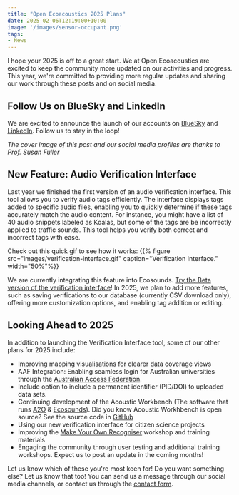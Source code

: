 ```yaml
---
title: "Open Ecoacoustics 2025 Plans"
date: 2025-02-06T12:19:00+10:00
image: '/images/sensor-occupant.png'
tags:
- News
---
```

I hope your 2025 is off to a great start. We at Open Ecoacoustics are excited to keep the community more updated on our activities and progress. This year, we're committed to providing more regular updates and sharing our work through these posts and on social media. 
<!--more-->

## Follow Us on BlueSky and LinkedIn 

We are excited to announce the launch of our accounts on [BlueSky](https://bsky.app/profile/openecoacoustics.bsky.social) and [LinkedIn](https://www.linkedin.com/company/open-ecoacoustics/). Follow us to stay in the loop! 

_The cover image of this post and our social media profiles are thanks to Prof. Susan Fuller_

## New Feature: Audio Verification Interface
Last year we finished the first version of an audio verification interface. This tool allows you to verify audio tags efficiently. The interface displays tags added to specific audio files, enabling you to quickly determine if these tags accurately match the audio content. For instance, you might have a list of 40 audio snippets labeled as Koalas, but some of the tags are be incorrectly applied to traffic sounds. This tool helps you verify both correct and incorrect tags with ease.

Check out this quick gif to see how it works: {{% figure src="images/verification-interface.gif" caption="Verification Interface." width="50%"%}}

We are currently integrating this feature into Ecosounds. [Try the Beta version of the verification interface](https://www.ecosounds.org/projects/1151/annotations/verify)! In 2025, we plan to add more features, such as saving verifications to our database (currently CSV download only), offering more customization options, and enabling tag addition or editing.

## Looking Ahead to 2025  
In addition to launching the Verification Interface tool, some of our other plans for 2025 include: 

- Improving mapping visualisations for clearer data coverage views
- AAF Integration: Enabling seamless login for Australian universities through the [Australian Access Federation](https://aaf.edu.au/).
- Include option to include a permanent identifier (PID/DOI) to uploaded data sets.
- Continuing development of the Acoustic Workbench (The software that runs [A2O](https://acousticobservatory.org/) & [Ecosounds](https://www.ecosounds.org/)). Did you know Acoustic Workhbench is open source? See the source code in [GitHub](https://github.com/QutEcoacoustics/workbench)
- Using our new verification interface for citizen science projects  
- Improving the [Make Your Own Recogniser](https://openecoacoustics.org/resources/lessons/make-your-own-recognizer/) workshop and training materials
- Engaging the community through user testing and additional training workshops. Expect us to post an update in the coming months!

Let us know which of these you're most keen for! Do you want something else? Let us know that too! You can send us a message through our social media channels, or contact us through the [contact form](/contact).